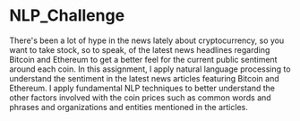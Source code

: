 # NLP_Challenge
There's been a lot of hype in the news lately about cryptocurrency, so you want to take stock, so to speak, of the latest news headlines regarding Bitcoin and Ethereum to get a better feel for the current public sentiment around each coin. In this assignment, l apply natural language processing to understand the sentiment in the latest news articles featuring Bitcoin and Ethereum. I apply fundamental NLP techniques to better understand the other factors involved with the coin prices such as common words and phrases and organizations and entities mentioned in the articles.
